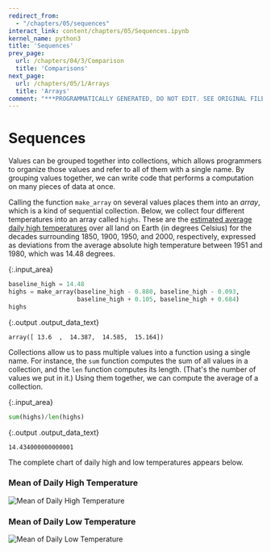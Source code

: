 ```yaml
---
redirect_from:
  - "/chapters/05/sequences"
interact_link: content/chapters/05/Sequences.ipynb
kernel_name: python3
title: 'Sequences'
prev_page:
  url: /chapters/04/3/Comparison
  title: 'Comparisons'
next_page:
  url: /chapters/05/1/Arrays
  title: 'Arrays'
comment: "***PROGRAMMATICALLY GENERATED, DO NOT EDIT. SEE ORIGINAL FILES IN /content***"
---
```





# Sequences

Values can be grouped together into collections, which allows programmers to organize those values and refer to all of them with a single name. By grouping values together, we can write code that performs a computation on many pieces of data at once.

Calling the function `make_array` on several values places them into an *array*, which is a kind of sequential collection. Below, we collect four different temperatures into an array called `highs`. These are the [estimated average daily high temperatures](http://berkeleyearth.lbl.gov/regions/global-land) over all land on Earth (in degrees Celsius) for the decades surrounding 1850, 1900, 1950, and 2000, respectively, expressed as deviations from the average absolute high temperature between 1951 and 1980, which was 14.48 degrees.



{:.input_area}
```python
baseline_high = 14.48
highs = make_array(baseline_high - 0.880, baseline_high - 0.093,
                   baseline_high + 0.105, baseline_high + 0.684)
highs
```





{:.output .output_data_text}
```
array([ 13.6  ,  14.387,  14.585,  15.164])
```



Collections allow us to pass multiple values into a function using a single name. For instance, the `sum` function computes the sum of all values in a collection, and the `len` function computes its length. (That's the number of values we put in it.) Using them together, we can compute the average of a collection.



{:.input_area}
```python
sum(highs)/len(highs)
```





{:.output .output_data_text}
```
14.434000000000001
```



The complete chart of daily high and low temperatures appears below. 

### Mean of Daily High Temperature

![Mean of Daily High Temperature](http://berkeleyearth.lbl.gov/auto/Regional/TMAX/Figures/global-land-TMAX-Trend.png)

### Mean of Daily Low Temperature

![Mean of Daily Low Temperature](http://berkeleyearth.lbl.gov/auto/Regional/TMIN/Figures/global-land-TMIN-Trend.png)
